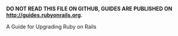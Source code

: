 **DO NOT READ THIS FILE ON GITHUB, GUIDES ARE PUBLISHED ON http://guides.rubyonrails.org.**

A Guide for Upgrading Ruby on Rails